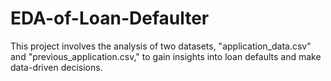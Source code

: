 # EDA-of-Loan-Defaulter
This project involves the analysis of two datasets, "application_data.csv" and "previous_application.csv," to gain insights into loan defaults and make data-driven decisions.

